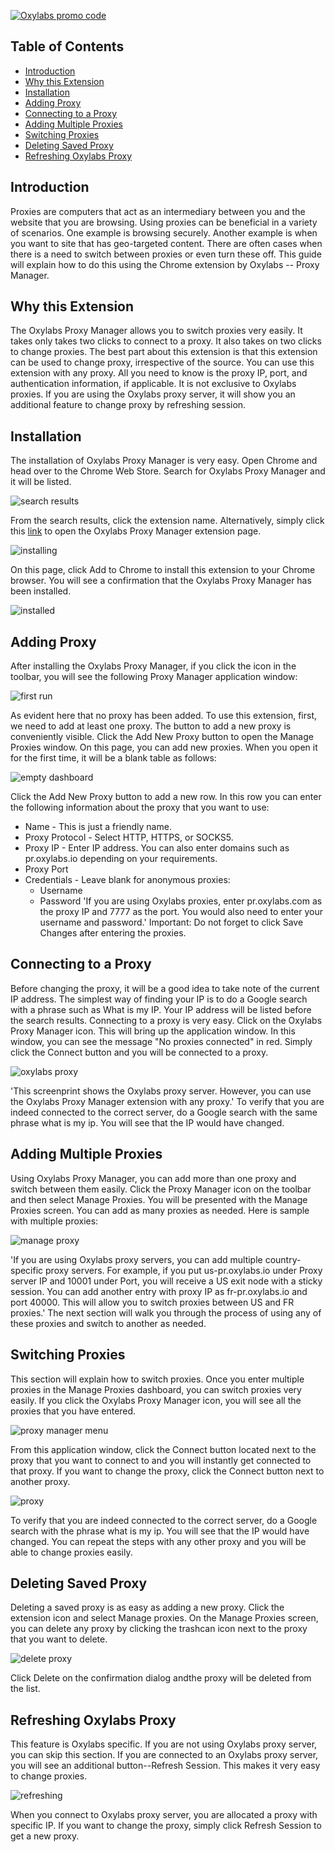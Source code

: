 
[![Oxylabs promo code](https://user-images.githubusercontent.com/129506779/250792357-8289e25e-9c36-4dc0-a5e2-2706db797bb5.png)](https://oxylabs.go2cloud.org/aff_c?offer_id=7&aff_id=877&url_id=112)

## Table of Contents
- [Introduction](#introduction)
- [Why this Extension](#why-this-extension)
- [Installation](#installation)
- [Adding Proxy](#adding-proxy)
- [Connecting to a Proxy](#connecting-to-a-proxy)
- [Adding Multiple Proxies](#adding-multiple-proxies)
- [Switching Proxies](#switching-proxies)
- [Deleting Saved Proxy](#deleting-saved-proxy)
- [Refreshing Oxylabs Proxy](#refreshing-oxylabs-proxy)

## Introduction 
Proxies are computers that act as an intermediary between you and the website that you are browsing. Using proxies can be beneficial in a variety of scenarios. One example is browsing securely. Another example is when you want to site that has geo-targeted content. 
There are often cases when there is a need to switch between proxies or even turn these off. This guide will explain how to do this using the Chrome extension by Oxylabs -- Proxy Manager. 

## Why this Extension 
The Oxylabs Proxy Manager allows you to switch proxies very easily. It takes only takes two clicks to connect to a proxy. It also takes on two clicks to change proxies. 
The best part about this extension is that this extension can be used to change proxy, irrespective of the source. You can use this extension with any proxy. All you need to know is the proxy IP, port, and authentication information, if applicable. It is not exclusive to Oxylabs proxies. 
If you are using the Oxylabs proxy server, it will show you an additional feature to change proxy by refreshing session. 

## Installation 
The installation of Oxylabs Proxy Manager is very easy. Open Chrome and head over to the Chrome Web Store. Search for Oxylabs Proxy Manager and it will be listed. 

![search results](images/Search_Results.png)

From the search results, click the extension name. 
Alternatively, simply click this [link](https://oxy.yt/ArJV) to open the Oxylabs Proxy Manager extension page.

![installing](images/InstallProxyManger.png)

On this page, click Add to Chrome to install this extension to your Chrome browser. You will see a confirmation that the Oxylabs Proxy Manager has been installed. 

![installed](images/Extension_Installed.png)


## Adding Proxy 
After installing the Oxylabs Proxy Manager, if you click the icon in the toolbar, you will see the following Proxy Manager application window:

![first run](images/First_Run.png)

As evident here that no proxy has been added. To use this extension, first, we need to add at least one proxy. 
The button to add a new proxy is conveniently visible. Click the Add New Proxy button to open the Manage Proxies window. On this page, you can add new proxies. When you open it for the first time, it will be a blank table as follows: 

![empty dashboard](images/EmptyDashboard.png)

Click the Add New Proxy button to add a new row. In this row you can enter the following information about the proxy that you want to use: 
- Name - This is just a friendly name. 
- Proxy Protocol - Select HTTP, HTTPS, or SOCKS5. 
- Proxy IP - Enter IP address. You can also enter domains such as pr.oxylabs.io depending on your requirements.
- Proxy Port 
- Credentials - Leave blank for anonymous proxies: 
  - Username 
  - Password 
'If you are using Oxylabs proxies, enter pr.oxylabs.com as the proxy IP and 7777 as the port. You would also need to enter your username and password.'
Important: Do not forget to click Save Changes after entering the proxies. 
## Connecting to a Proxy 
Before changing the proxy, it will be a good idea to take note of the current IP address. The simplest way of finding your IP is to do a Google search with a phrase such as What is my IP. 
Your IP address will be listed before the search results. 
Connecting to a proxy is very easy. Click on the Oxylabs Proxy Manager icon. This will bring up the application window. 
In this window, you can see the message "No proxies connected" in red. Simply click the Connect button and you will be connected to a proxy. 

![oxylabs proxy](images/oxylabs_proxy.png)

'This screenprint shows the Oxylabs proxy server. However, you can use the Oxylabs Proxy Manager extension with any proxy.'
To verify that you are indeed connected to the correct server, do a Google search with the same phrase what is my ip. You will see that the IP would have changed.

## Adding Multiple Proxies 
Using Oxylabs Proxy Manager, you can add more than one proxy and switch between them easily. 
Click the Proxy Manager icon on the toolbar and then select Manage Proxies. You will be presented with the Manage Proxies screen. You can add as many proxies as needed. Here is sample with multiple proxies: 

![manage proxy](images/ManageProxy.png)

'If you are using Oxylabs proxy servers, you can add multiple country-specific proxy servers. For example, if you put us-pr.oxylabs.io under Proxy server IP and 10001 under Port, you will receive a US exit node with a sticky session. You can add another entry with proxy IP as fr-pr.oxylabs.io and port 40000. This will allow you to switch proxies between US and FR proxies.'
The next section will walk you through the process of using any of these proxies and switch to another as needed. 

## Switching Proxies 
This section will explain how to switch proxies. 
Once you enter multiple proxies in the Manage Proxies dashboard, you can switch proxies very easily. If you click the Oxylabs Proxy Manager icon, you will see all the proxies that you have entered.

![proxy manager menu](images/ProxyManagerMenu.png)

From this application window, click the Connect button located next to the proxy that you want to connect to and you will instantly get connected to that proxy. 
If you want to change the proxy, click the Connect button next to another proxy. 

![proxy](images/Proxy.png)

To verify that you are indeed connected to the correct server, do a Google search with the phrase what is my ip. You will see that the IP would have changed. 
You can repeat the steps with any other proxy and you will be able to change proxies easily. 

## Deleting Saved Proxy 
Deleting a saved proxy is as easy as adding a new proxy. Click the extension icon and select Manage proxies. On the Manage Proxies screen, you can delete any proxy by clicking the trashcan icon next to the proxy that you want to delete. 

![delete proxy](images/Delete_Proxy.png)

Click Delete on the confirmation dialog andthe proxy will be deleted from the list. 

## Refreshing Oxylabs Proxy
This feature is Oxylabs specific. If you are not using Oxylabs proxy server, you can skip this section. 
If you are connected to an Oxylabs proxy server, you will see an additional button--Refresh Session. This makes it very easy to change proxies.

![refreshing](images/Refresh_Session.png)

When you connect to Oxylabs proxy server, you are allocated a proxy with specific IP. If you want to change the proxy, simply click Refresh Session to get a new proxy. 


